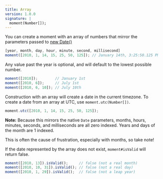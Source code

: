 ```yaml
---
title: Array
version: 1.0.0
signature: |
  moment(Number[]);
---
```



You can create a moment with an array of numbers that mirror the parameters passed to [new Date()](https://developer.mozilla.org/en/JavaScript/Reference/Global_Objects/Date)

```javascript
[year, month, day, hour, minute, second, millisecond]
moment([2010, 1, 14, 15, 25, 50, 125]); // January 14th, 3:25:50.125 PM
```

Any value past the year is optional, and will default to the lowest possible number.

```javascript
moment([2010]);        // January 1st
moment([2010, 6]);     // July 1st
moment([2010, 6, 10]); // July 10th
```

Construction with an array will create a date in the current timezone. To create a date from an array at UTC, use `moment.utc(Number[])`.

```javascript
moment.utc([2010, 1, 14, 15, 25, 50, 125]);
```

**Note:** Because this mirrors the native `Date` parameters, months, hours, minutes, seconds, and milliseconds are all zero indexed. Years and days of the month are 1 indexed.

This is often the cause of frustration, especially with months, so take note!

If the date represented by the array does not exist, `moment#isValid` will return false.

```javascript
moment([2010, 13]).isValid();     // false (not a real month)
moment([2010, 10, 31]).isValid(); // false (not a real day)
moment([2010, 1, 29]).isValid();  // false (not a leap year)
```
